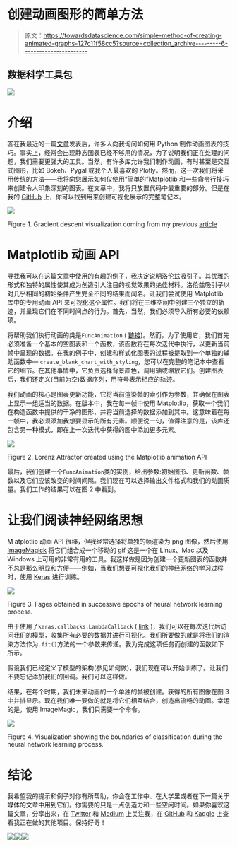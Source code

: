 # 创建动画图形的简单方法

> 原文：<https://towardsdatascience.com/simple-method-of-creating-animated-graphs-127c11f58cc5?source=collection_archive---------6----------------------->

## **数据科学工具包**

![](img/9f28d24e53a2516c26d52cda273ee366.png)

# 介绍

答在我最近的一篇[文章](/https-medium-com-piotr-skalski92-deep-dive-into-deep-networks-math-17660bc376ba)发表后，许多人向我询问如何用 Python 制作动画图表的技巧。事实上，经常会出现静态图表已经不够用的情况，为了说明我们正在处理的问题，我们需要更强大的工具。当然，有许多库允许我们制作动画，有时甚至是交互式图形，比如 Bokeh、Pygal 或我个人最喜欢的 Plotly。然而，这一次我们将采用传统的方法——我将向您展示如何仅使用“简单的”Matplotlib 和一些命令行技巧来创建令人印象深刻的图表。在文章中，我将只放置代码中最重要的部分。但是在我的 [GitHub](https://github.com/SkalskiP/ILearnDeepLearning.py) 上，你可以找到用来创建可视化展示的完整笔记本。

![](img/00da678b0e09165e0041ae92ab4d815d.png)

Figure 1\. Gradient descent visualization coming from my previous [article](/https-medium-com-piotr-skalski92-deep-dive-into-deep-networks-math-17660bc376ba)

# Matplotlib 动画 API

寻找我可以在这篇文章中使用的有趣的例子，我决定说明洛伦兹吸引子。其优雅的形式和独特的属性使其成为创造引人注目的视觉效果的绝佳材料。洛伦兹吸引子以对几乎相同的初始条件产生完全不同的结果而闻名。让我们尝试使用 Matplotlib 库中的专用动画 API 来可视化这个属性。我们将在三维空间中创建三个独立的轨迹，并呈现它们在不同时间点的行为。首先，当然，我们必须导入所有必要的依赖项。

将帮助我们执行动画的类是`FuncAnimation` ( [链接](https://matplotlib.org/api/_as_gen/matplotlib.animation.FuncAnimation.html#matplotlib.animation.FuncAnimation))。然而，为了使用它，我们首先必须准备一个基本的空图表和一个函数，该函数将在每次迭代中执行，以更新当前帧中呈现的数据。在我的例子中，创建和样式化图表的过程被提取到一个单独的辅助函数中— `create_blank_chart_with_styling`，您可以在完整的笔记本中查看它的细节。在其他事情中，它负责选择背景颜色，调用轴或缩放它们。创建图表后，我们还定义(目前为空)数据序列，用符号表示相应的轨迹。

我们动画的核心是图表更新功能，它将当前渲染帧的索引作为参数，并确保在图表上显示一组适当的数据。在版本中，我在每一帧中使用 Matplotlib，获取一个我们在构造函数中提供的干净的图形，并将当前选择的数据添加到其中。这意味着在每一帧中，我必须添加我想要显示的所有元素。顺便说一句，值得注意的是，该库还包含另一种模式，即在上一次迭代中获得的图中添加更多元素。

![](img/7fd62a1fa2646f03db1bc768d5d372ae.png)

Figure 2\. Lorenz Attractor created using the Matplotlib animation API

最后，我们创建一个`FuncAnimation`类的实例，给出参数:初始图形、更新函数、帧数以及它们应该改变的时间间隔。我们现在可以选择输出文件格式和我们的动画质量。我们工作的结果可以在图 2 中看到。

# 让我们阅读神经网络思想

M atplotlib 动画 API 很棒，但我经常选择将单独的帧渲染为 png 图像，然后使用 [ImageMagick](https://www.imagemagick.org/script/index.php) 将它们组合成一个移动的 gif 这是一个在 Linux、Mac 以及 Windows 上可用的非常有用的工具。我这样做是因为创建一个更新图表的函数并不总是那么明显和方便——例如，当我们想要可视化我们的神经网络的学习过程时，使用 [Keras](https://keras.io/) 进行训练。

![](img/829d2c24b8356b6cf9c2755ce9bc482a.png)

Figure 3\. Fages obtained in successive epochs of neural network learning process.

由于使用了`keras.callbacks.LambdaCallback` ( [link](https://keras.io/callbacks/#lambdacallback) )，我们可以在每次迭代后访问我们的模型，收集所有必要的数据并进行可视化。我们所要做的就是将我们的渲染方法作为`.fit()`方法的一个参数来传递。我为完成这项任务而创建的函数如下所示。

假设我们已经定义了模型的架构(参见如何做)，我们现在可以开始训练了。让我们不要忘记添加我们的回调。我们可以这样做。

结果，在每个时期，我们未来动画的一个单独的帧被创建。获得的所有图像在图 3 中并排显示。现在我们唯一要做的就是将它们相互结合，创造出流畅的动画。幸运的是，使用 ImageMagic，我们只需要一个命令。

![](img/9b62a4e1218524732233686a91655889.png)

Figure 4\. Visualization showing the boundaries of classification during the neural network learning process.

# 结论

我希望我的提示和例子对你有所帮助，你会在工作中、在大学里或者在下一篇关于媒体的文章中用到它们。你需要的只是一点创造力和一些空闲时间。如果你喜欢这篇文章，分享出来，在 [Twitter](https://twitter.com/PiotrSkalski92) 和 [Medium](https://medium.com/@piotr.skalski92) 上关注我，在 [GitHub](https://github.com/SkalskiP) 和 [Kaggle](https://www.kaggle.com/skalskip) 上查看我正在做的其他项目。保持好奇！

[![](img/1b80f8b538789fdbeec0bad521027727.png)](https://github.com/SkalskiP)[![](img/c5d4d5508df3e952143ebe77fc0893a2.png)](https://medium.com/@piotr.skalski92)[![](img/e021aa02e6fbeb6a9fccacc61f0a651d.png)](https://twitter.com/PiotrSkalski92)